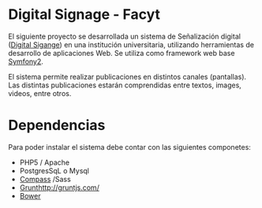 Digital Signage - Facyt
===

El siguiente proyecto se desarrollada un sistema de Señalización digital ([Digital Sigange][1]) en una institución universitaria, utilizando herramientas de desarrollo de aplicaciones Web. Se utiliza como framework web base [Symfony2][2].

El sistema permite realizar publicaciones en distintos canales (pantallas). Las distintas publicaciones estarán comprendidas entre textos, images, videos, entre otros.

Dependencias
========================

Para poder instalar el sistema debe contar con las siguientes componetes:
* PHP5 / Apache
* PostgresSqL o Mysql
* [Compass][3] /Sass
* [Grunt][4]http://gruntjs.com/
* [Bower][5]

[1]:  https://es.wikipedia.org/wiki/Se%C3%B1alizaci%C3%B3n_digital
[2]:  http://symfony.com
[3]:  http://compass-style.org/
[4]:  http://gruntjs.com/
[5]:  http://bower.io/